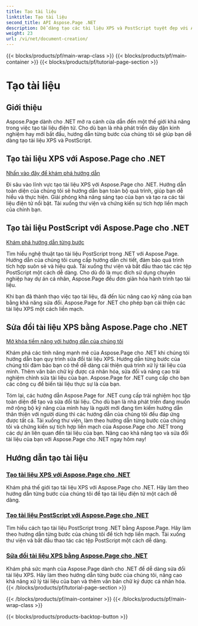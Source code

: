 ```yaml
---
title: Tạo tài liệu
linktitle: Tạo tài liệu
second_title: API Aspose.Page .NET
description: Dễ dàng tạo các tài liệu XPS và PostScript tuyệt đẹp với Aspose.Page cho .NET. Khám phá các hướng dẫn tạo và sửa đổi tài liệu để tích hợp liền mạch.
weight: 23
url: /vi/net/document-creation/
---
```


{{< blocks/products/pf/main-wrap-class >}}
{{< blocks/products/pf/main-container >}}
{{< blocks/products/pf/tutorial-page-section >}}

# Tạo tài liệu

## Giới thiệu

Aspose.Page dành cho .NET mở ra cánh cửa dẫn đến một thế giới khả năng trong việc tạo tài liệu điện tử. Cho dù bạn là nhà phát triển dày dặn kinh nghiệm hay mới bắt đầu, hướng dẫn từng bước của chúng tôi sẽ giúp bạn dễ dàng tạo tài liệu XPS và PostScript.

## Tạo tài liệu XPS với Aspose.Page cho .NET
[Nhấn vào đây để khám phá hướng dẫn](./create-xps-document/)

Đi sâu vào lĩnh vực tạo tài liệu XPS với Aspose.Page cho .NET. Hướng dẫn toàn diện của chúng tôi sẽ hướng dẫn bạn toàn bộ quá trình, giúp bạn dễ hiểu và thực hiện. Giải phóng khả năng sáng tạo của bạn và tạo ra các tài liệu điện tử nổi bật. Tải xuống thư viện và chứng kiến sự tích hợp liền mạch của chính bạn.

## Tạo tài liệu PostScript với Aspose.Page cho .NET
[Khám phá hướng dẫn từng bước](./create-postscript-document/)

Tìm hiểu nghệ thuật tạo tài liệu PostScript trong .NET với Aspose.Page. Hướng dẫn của chúng tôi cung cấp hướng dẫn chi tiết, đảm bảo quá trình tích hợp suôn sẻ và hiệu quả. Tải xuống thư viện và bắt đầu thao tác các tệp PostScript một cách dễ dàng. Cho dù đó là mục đích sử dụng chuyên nghiệp hay dự án cá nhân, Aspose.Page đều đơn giản hóa hành trình tạo tài liệu.

Khi bạn đã thành thạo việc tạo tài liệu, đã đến lúc nâng cao kỹ năng của bạn bằng khả năng sửa đổi. Aspose.Page for .NET cho phép bạn cải thiện các tài liệu XPS một cách liền mạch.

## Sửa đổi tài liệu XPS bằng Aspose.Page cho .NET
[Mở khóa tiềm năng với hướng dẫn của chúng tôi](./modify-xps-document/)

Khám phá các tính năng mạnh mẽ của Aspose.Page cho .NET khi chúng tôi hướng dẫn bạn quy trình sửa đổi tài liệu XPS. Hướng dẫn từng bước của chúng tôi đảm bảo bạn có thể dễ dàng cải thiện quá trình xử lý tài liệu của mình. Thêm văn bản chữ ký được cá nhân hóa, sửa đổi và nâng cao trải nghiệm chỉnh sửa tài liệu của bạn. Aspose.Page for .NET cung cấp cho bạn các công cụ để biến tài liệu thực sự là của bạn.

Tóm lại, các hướng dẫn Aspose.Page for .NET cung cấp trải nghiệm học tập toàn diện để tạo và sửa đổi tài liệu. Cho dù bạn là nhà phát triển đang muốn mở rộng bộ kỹ năng của mình hay là người mới đang tìm kiếm hướng dẫn thân thiện với người dùng thì các hướng dẫn của chúng tôi đều đáp ứng được tất cả. Tải xuống thư viện, làm theo hướng dẫn từng bước của chúng tôi và chứng kiến sự tích hợp liền mạch của Aspose.Page cho .NET trong các dự án liên quan đến tài liệu của bạn. Nâng cao khả năng tạo và sửa đổi tài liệu của bạn với Aspose.Page cho .NET ngay hôm nay!
## Hướng dẫn tạo tài liệu
### [Tạo tài liệu XPS với Aspose.Page cho .NET](./create-xps-document/)
Khám phá thế giới tạo tài liệu XPS với Aspose.Page cho .NET. Hãy làm theo hướng dẫn từng bước của chúng tôi để tạo tài liệu điện tử một cách dễ dàng.
### [Tạo tài liệu PostScript với Aspose.Page cho .NET](./create-postscript-document/)
Tìm hiểu cách tạo tài liệu PostScript trong .NET bằng Aspose.Page. Hãy làm theo hướng dẫn từng bước của chúng tôi để tích hợp liền mạch. Tải xuống thư viện và bắt đầu thao tác các tệp PostScript một cách dễ dàng.
### [Sửa đổi tài liệu XPS bằng Aspose.Page cho .NET](./modify-xps-document/)
Khám phá sức mạnh của Aspose.Page dành cho .NET để dễ dàng sửa đổi tài liệu XPS. Hãy làm theo hướng dẫn từng bước của chúng tôi, nâng cao khả năng xử lý tài liệu của bạn và thêm văn bản chữ ký được cá nhân hóa.
{{< /blocks/products/pf/tutorial-page-section >}}

{{< /blocks/products/pf/main-container >}}
{{< /blocks/products/pf/main-wrap-class >}}

{{< blocks/products/products-backtop-button >}}

